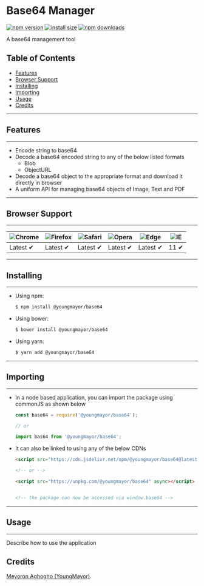 # Base64 Manager

[![npm version](https://img.shields.io/npm/v/@youngmayor/base64.svg?style=flat-square)](https://www.npmjs.org/package/@youngmayor/base64)
[![install size](https://packagephobia.now.sh/badge?p=@youngmayor/base64)](https://packagephobia.now.sh/result?p=@youngmayor/base64)
[![npm downloads](https://img.shields.io/npm/dm/@youngmayor/base64.svg?style=flat-square)](http://npm-stat.com/charts.html?package=@youngmayor/base64)
<!-- [![CDNJS](https://img.shields.io/cdnjs/v/@youngmayor/base64.svg?style=flat-square)](https://cdnjs.com/libraries/@youngmayor/base64) -->
<!-- [![build status](https://img.shields.io/travis/axios/axios/master.svg?style=flat-square)](https://travis-ci.org/axios/axios) -->
<!-- [![code coverage](https://img.shields.io/coveralls/mzabriskie/axios.svg?style=flat-square)](https://coveralls.io/r/mzabriskie/axios) -->
<!-- [![gitter chat](https://img.shields.io/gitter/room/mzabriskie/axios.svg?style=flat-square)](https://gitter.im/mzabriskie/axios) -->
<!-- [![code helpers](https://www.codetriage.com/axios/axios/badges/users.svg)](https://www.codetriage.com/axios/axios) -->

A base64 management tool

## Table of Contents
  - [Features](#features)
  - [Browser Support](#browser-support)
  - [Installing](#installing)
  - [Importing](#importing)
  - [Usage](#usage) 
  - [Credits](#credits)


___
## Features
___

- Encode string to base64
- Decode a base64 encoded string to any of the below listed formats 
  - Blob
  - ObjectURL
- Decode a base64 object to the appropriate format and download it directly in browser
- A uniform API for managing base64 objects of Image, Text and PDF

___
## Browser Support
___

![Chrome](https://raw.github.com/alrra/browser-logos/master/src/chrome/chrome_48x48.png) | ![Firefox](https://raw.github.com/alrra/browser-logos/master/src/firefox/firefox_48x48.png) | ![Safari](https://raw.github.com/alrra/browser-logos/master/src/safari/safari_48x48.png) | ![Opera](https://raw.github.com/alrra/browser-logos/master/src/opera/opera_48x48.png) | ![Edge](https://raw.github.com/alrra/browser-logos/master/src/edge/edge_48x48.png) | ![IE](https://raw.github.com/alrra/browser-logos/master/src/archive/internet-explorer_9-11/internet-explorer_9-11_48x48.png) |
--- | --- | --- | --- | --- | --- |
Latest ✔ | Latest ✔ | Latest ✔ | Latest ✔ | Latest ✔ | 11 ✔ |

<!-- [![Browser Matrix](https://saucelabs.com/open_sauce/build_matrix/axios.svg)](https://saucelabs.com/u/axios) -->

___
## Installing
___

- Using npm:
    ```bash
    $ npm install @youngmayor/base64
    ```

- Using bower:
    ```bash
    $ bower install @youngmayor/base64
    ```

- Using yarn:
    ```bash
    $ yarn add @youngmayor/base64
    ```

___
## Importing
___
- In a node based application, you can import the package using commonJS as shown below
    ```js
    const base64 = require('@youngmayor/base64');

    // or 

    import bas64 from '@youngmayor/base64';
    ```

- It can also be linked to using any of the below CDNs
    ```html
    <script src="https://cdn.jsdelivr.net/npm/@youngmayor/base64@latest" async></script>

    <!-- or -->

    <script src="https://unpkg.com/@youngmayor/base64" async></script>


    <!-- the package can now be accessed via window.base64 -->
    ```

___
## Usage
___

Describe how to use the application

<!-- ## Resources

* [Changelog](https://github.com/axios/axios/blob/master/CHANGELOG.md)
* [Upgrade Guide](https://github.com/axios/axios/blob/master/UPGRADE_GUIDE.md)
* [Ecosystem](https://github.com/axios/axios/blob/master/ECOSYSTEM.md)
* [Contributing Guide](https://github.com/axios/axios/blob/master/CONTRIBUTING.md)
* [Code of Conduct](https://github.com/axios/axios/blob/master/CODE_OF_CONDUCT.md) -->

## Credits
[Meyoron Aghogho (YoungMayor)](https://youngmayor.dev).
